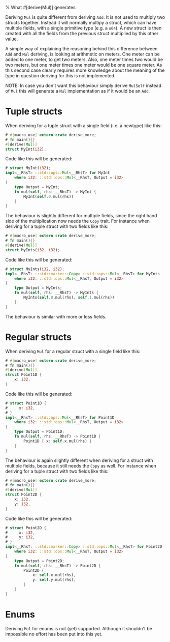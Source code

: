 % What #[derive(Mul)] generates

Deriving `Mul` is quite different from deriving `Add`. It is not used to
multiply two structs together. Instead it will normally multipy a struct, which
can have multiple fields, with a single primitive type (e.g. a `u64`). A new
struct is then created with all the fields from the previous struct multiplied
by this other value.

A simple way of explaining the reasoning behind this difference between `Add`
and `Mul` deriving, is looking at arithmetic on meters.
One meter can be added to one meter, to get two meters. Also, one meter times
two would be two meters, but one meter times one meter would be one square meter.
As this second case clearly requires more knowledge about the meaning of the
type in question deriving for this is not implemented.

NOTE: In case you don't want this behaviour simply derive `MulSelf` instead of
`Mul` this will generate a `Mul` implementation as if it would be an `Add`.

# Tuple structs

When deriving for a tuple struct with a single field (i.e. a newtype) like this:

```rust
# #[macro_use] extern crate derive_more;
# fn main(){}
#[derive(Mul)]
struct MyInt(i32);
```

Code like this will be generated:

```rust
# struct MyInt(i32);
impl<__RhsT> ::std::ops::Mul<__RhsT> for MyInt
    where i32: ::std::ops::Mul<__RhsT, Output = i32>
{
    type Output = MyInt;
    fn mul(self, rhs: __RhsT) -> MyInt {
        MyInt(self.0.mul(rhs))
    }
}
```

The behaviour is slightly different for multiple fields, since the right hand
side of the multiplication now needs the `Copy` trait.
For instance when deriving for a tuple struct with two fields like this:

```rust
# #[macro_use] extern crate derive_more;
# fn main(){}
#[derive(Mul)]
struct MyInts(i32, i32);
```

Code like this will be generated:

```rust
# struct MyInts(i32, i32);
impl<__RhsT: ::std::marker::Copy> ::std::ops::Mul<__RhsT> for MyInts
    where i32: ::std::ops::Mul<__RhsT, Output = i32>
{
    type Output = MyInts;
    fn mul(self, rhs: __RhsT) -> MyInts {
        MyInts(self.0.mul(rhs), self.1.mul(rhs))
    }
}
```

The behaviour is similar with more or less fields.

# Regular structs

When deriving `Mul` for a regular struct with a single field like this:

```rust
# #[macro_use] extern crate derive_more;
# fn main(){}
#[derive(Mul)]
struct Point1D {
    x: i32,
}
```

Code like this will be generated:

```rust
# struct Point1D {
#     x: i32,
# }
impl<__RhsT> ::std::ops::Mul<__RhsT> for Point1D
    where i32: ::std::ops::Mul<__RhsT, Output = i32>
{
    type Output = Point1D;
    fn mul(self, rhs: __RhsT) -> Point1D {
        Point1D { x: self.x.mul(rhs) }
    }
}
```

The behaviour is again slightly different when deriving for a struct with multiple
fields, because it still needs the `Copy` as well.
For instance when deriving for a tuple struct with two fields like this:

```rust
# #[macro_use] extern crate derive_more;
# fn main(){}
#[derive(Mul)]
struct Point2D {
    x: i32,
    y: i32,
}
```

Code like this will be generated:

```rust
# struct Point2D {
#     x: i32,
#     y: i32,
# }
impl<__RhsT: ::std::marker::Copy> ::std::ops::Mul<__RhsT> for Point2D
    where i32: ::std::ops::Mul<__RhsT, Output = i32>
{
    type Output = Point2D;
    fn mul(self, rhs: __RhsT) -> Point2D {
        Point2D {
            x: self.x.mul(rhs),
            y: self.y.mul(rhs),
        }
    }
}
```

# Enums

Deriving `Mul` for enums is not (yet) supported.
Although it shouldn't be impossible no effort has been put into this yet.
